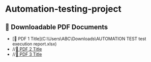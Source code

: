 # Automation-testing-project
## 📄 Downloadable PDF Documents

- [📘 PDF 1 Title](C:\Users\ABC\Downloads\AUTOMATION TEST test execution report.xlsx)
- //[📗 PDF 2 Title]()
- //[📙 PDF 3 Title]()
